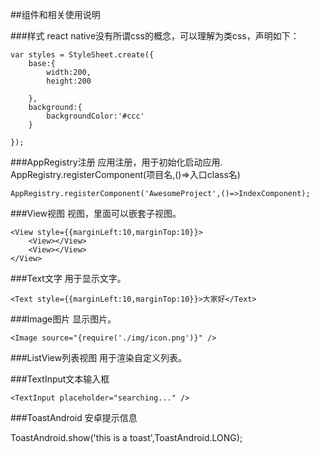 ##组件和相关使用说明

###样式
react native没有所谓css的概念，可以理解为类css，声明如下：

```
var styles = StyleSheet.create({
    base:{
        width:200,
        height:200

    },
    background:{
        backgroundColor:'#ccc'
    }

});

```
###AppRegistry注册
应用注册，用于初始化启动应用.<br />
AppRegistry.registerComponent(项目名,()=>入口class名)

```
AppRegistry.registerComponent('AwesomeProject',()=>IndexComponent);
```
###View视图
视图，里面可以嵌套子视图。

```
<View style={{marginLeft:10,marginTop:10}}>
    <View></View>
    <View></View>
</View>
```
###Text文字
用于显示文字。

```
<Text style={{marginLeft:10,marginTop:10}}>大家好</Text>
```

###Image图片
显示图片。
```
<Image source="{require('./img/icon.png')}" />
```

###ListView列表视图
用于渲染自定义列表。

###TextInput文本输入框

```
<TextInput placeholder="searching..." />
```
###ToastAndroid 安卓提示信息

ToastAndroid.show('this is a toast',ToastAndroid.LONG);
